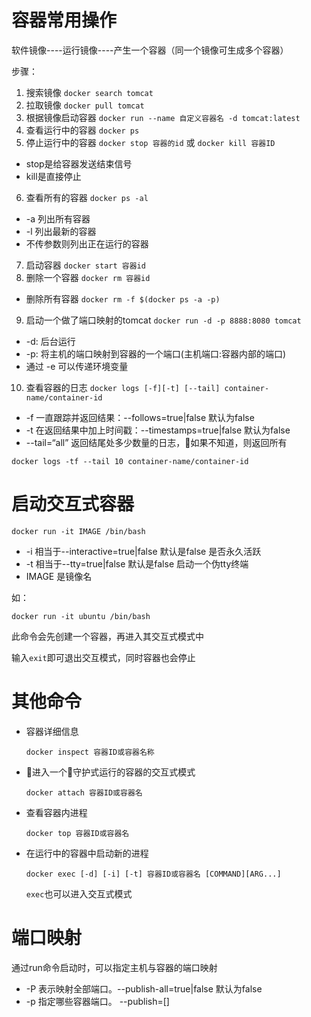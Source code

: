 # 容器常用操作

软件镜像----运行镜像----产生一个容器（同一个镜像可生成多个容器）

步骤：

1. 搜索镜像 `docker search tomcat`
2. 拉取镜像 `docker pull tomcat`
3. 根据镜像启动容器 `docker run --name 自定义容器名 -d tomcat:latest`
4. 查看运行中的容器 `docker ps`
5. 停止运行中的容器 `docker stop 容器的id` 或 `docker kill 容器ID`
  - stop是给容器发送结束信号
  - kill是直接停止
6. 查看所有的容器 `docker ps -al`
  - -a 列出所有容器
  - -l 列出最新的容器
  - 不传参数则列出正在运行的容器
7. 启动容器 `docker start 容器id`
8. 删除一个容器 `docker rm 容器id`

  - 删除所有容器 `docker rm -f $(docker ps -a -p)`
9. 启动一个做了端口映射的tomcat `docker run -d -p 8888:8080 tomcat`
  - -d: 后台运行
  - -p: 将主机的端口映射到容器的一个端口(主机端口:容器内部的端口)
  - 通过 -e 可以传递环境变量
10. 查看容器的日志 `docker logs [-f][-t] [--tail] container-name/container-id`
  - -f 一直跟踪并返回结果：--follows=true|false 默认为false
  - -t 在返回结果中加上时间戳：--timestamps=true|false 默认为false
  - --tail=“all” 返回结尾处多少数量的日志，如果不知道，则返回所有
  ```shell
  docker logs -tf --tail 10 container-name/container-id
  ```

# 启动交互式容器

```shell
docker run -it IMAGE /bin/bash
```

- -i 相当于--interactive=true|false 默认是false 是否永久活跃
- -t 相当于--tty=true|false 默认是false 启动一个伪tty终端
- IMAGE 是镜像名

如：

```shell
docker run -it ubuntu /bin/bash
```

此命令会先创建一个容器，再进入其交互式模式中

输入`exit`即可退出交互模式，同时容器也会停止

# 其他命令

- 容器详细信息
  ```shell
  docker inspect 容器ID或容器名称
  ```
- 进入一个守护式运行的容器的交互式模式
  ```shell
  docker attach 容器ID或容器名
  ```
- 查看容器内进程
  ```shell
  docker top 容器ID或容器名
  ```
- 在运行中的容器中启动新的进程
  ```shell
  docker exec [-d] [-i] [-t] 容器ID或容器名 [COMMAND][ARG...]
  ```
  `exec`也可以进入交互式模式

# 端口映射

通过run命令启动时，可以指定主机与容器的端口映射

- -P 表示映射全部端口。--publish-all=true|false 默认为false
- -p 指定哪些容器端口。 --publish=[]

